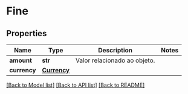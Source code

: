 # Fine

## Properties
Name | Type | Description | Notes
------------ | ------------- | ------------- | -------------
**amount** | **str** | Valor relacionado ao objeto. | 
**currency** | [**Currency**](Currency.md) |  | 

[[Back to Model list]](../README.md#documentation-for-models) [[Back to API list]](../README.md#documentation-for-api-endpoints) [[Back to README]](../README.md)

